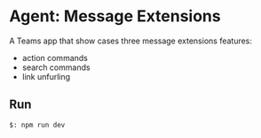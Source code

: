 # Agent: Message Extensions

A Teams app that show cases three message extensions features:

- action commands
- search commands
- link unfurling

<!--
Potential features to showcase

General
- jit install

Action command
 - where command context is 'composeBox'
 - action previews

Handle events
- 'message.ext.anon-query-link';
- 'message.ext.select-item';
- 'message.ext.query-settings-url';
- 'message.ext.setting';
- 'message.ext.card-button-clicked';
-->

## Run

```bash
$: npm run dev
```
